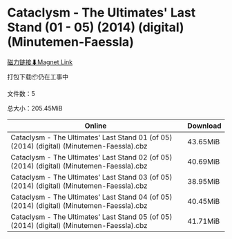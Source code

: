 # Cataclysm - The Ultimates' Last Stand (01 - 05) (2014) (digital) (Minutemen-Faessla)

[磁力链接⬇Magnet Link](magnet:?xt=urn:btih:b2519252a3fc1e510fba817b3eb91ee118e773cb&dn=Cataclysm%20-%20The%20Ultimates%27%20Last%20Stand%20%2801%20-%2005%29%20%282014%29%20%28digital%29%20%28Minutemen-Faessla%29)

打包下载📦仍在工事中

文件数：5

总大小：205.45MiB

Online | Download
--- | ---
Cataclysm - The Ultimates' Last Stand 01 (of 05) (2014) (digital) (Minutemen-Faessla).cbz | 43.65MiB
Cataclysm - The Ultimates' Last Stand 02 (of 05) (2014) (digital) (Minutemen-Faessla).cbz | 40.69MiB
Cataclysm - The Ultimates' Last Stand 03 (of 05) (2014) (digital) (Minutemen-Faessla).cbz | 38.95MiB
Cataclysm - The Ultimates' Last Stand 04 (of 05) (2014) (digital) (Minutemen-Faessla).cbz | 40.45MiB
Cataclysm - The Ultimates' Last Stand 05 (of 05) (2014) (digital) (Minutemen-Faessla).cbz | 41.71MiB